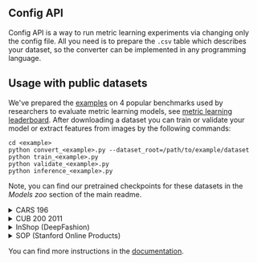 ## Config API
Config API is a way to run metric learning experiments via changing only the config file.
All you need is to prepare the `.csv` table which describes your dataset, so the converter
can be implemented in any programming language.


## Usage with public datasets

We've prepared the [examples](https://github.com/OML-Team/open-metric-learning/tree/main/examples)
on 4 popular benchmarks used by researchers to evaluate metric learning models,
see [metric learning leaderboard](https://paperswithcode.com/task/metric-learning).
After downloading a dataset you can train or validate your model or extract features from images by the following commands:

```shell
cd <example>
python convert_<example>.py --dataset_root=/path/to/example/dataset
python train_<example>.py
python validate_<example>.py
python inference_<example>.py
```

Note, you can find our pretrained checkpoints for these datasets in the *Models zoo* section of the main readme.

<details>
<summary>CARS 196</summary>
<p>

[Dataset page.](https://ai.stanford.edu/~jkrause/cars/car_dataset.html)

The dataset contains 16,185 images of 196 labels of cars.
The data is split into 8,144 training images and 8,041 testing images,
where each label has been split roughly in a 50-50 split.

```
└── CARS196
    ├── cars_test_annos_withlabels.mat
    ├── devkit
    │   ├── cars_meta.mat
    │   ├── cars_train_annos.mat
    │   └── ...
    ├── cars_train
    │   ├── 00001.jpg
    │   └── ...
    └── cars_test
        ├── 00001.jpg
        └── ...
```
</p>
</details>


<details>
<summary>CUB 200 2011</summary>
<p>

[Dataset page.](https://deepai.org/dataset/cub-200-2011)

The dataset contains 11,788 images of 200 labels belonging to birds,
5,994 for training and 5,794 for testing.

```
└── CUB_200_2011
    ├── images.txt
    ├── train_test_split.txt
    ├── bounding_boxes.txt
    ├── image_class_labels.txt
    └── images
        ├── 001.Black_footed_Albatross
        │   ├── Black_Footed_Albatross_0001_796111.jpg
        │   └── ...
        ├── 002.Laysan_Albatross
        │   ├── Laysan_Albatross_0001_545.jpg
        │   └── ...
        └── ...
```
</p>
</details>



<details>
<summary>InShop (DeepFashion)</summary>
<p>

[Dataset page](http://mmlab.ie.cuhk.edu.hk/projects/DeepFashion.html).
[Download from Google Drive](https://drive.google.com/drive/folders/0B7EVK8r0v71pVDZFQXRsMDZCX1E?resourcekey=0-4R4v6zl4CWhHTsUGOsTstw).

The dataset contains 52,712 images for 7,982 of clothing items.

```
└── DeepFashion_InShop
    ├── list_eval_partition.txt
    ├── list_bbox_inshop.txt
    └── img_highres
        ├── MEN
        │   └── ...
        └── WOMEN
            └── ...
```
</p>
</details>


<details>
<summary>SOP (Stanford Online Products)</summary>
<p>

[Dataset page](https://cvgl.stanford.edu/projects/lifted_struct/).
[Download from Google Drive.](https://drive.google.com/uc?export=download&id=1TclrpQOF_ullUP99wk_gjGN8pKvtErG8)

The dataset has 22,634 labels with 120,053 product images. The first 11,318 labels (59,551 images)
are split for training and the other 11,316 (60,502 images) labels are used for testing.

```
└── Stanford_Online_Products
    ├── Ebay_train.txt
    ├── Ebay_test.txt
    ├── bicycle_final
    │   ├── 111085122871_0.JPG
    │   └── ...
    └── cabinet_final
        ├── 110715681235_0.JPG
        └── ...
```
</p>
</details>

You can find more instructions in the
[documentation](https://open-metric-learning.readthedocs.io/en/latest/examples/config.html#usage-with-custom-dataset).
